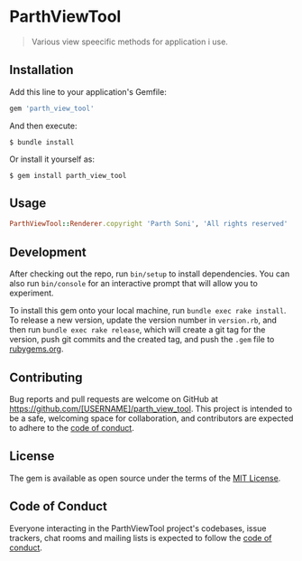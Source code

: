 # ParthViewTool

> Various view speecific methods for application i use.

## Installation

Add this line to your application's Gemfile:

```ruby
gem 'parth_view_tool'
```

And then execute:

    $ bundle install

Or install it yourself as:

    $ gem install parth_view_tool

## Usage

```ruby
ParthViewTool::Renderer.copyright 'Parth Soni', 'All rights reserved'
```

## Development

After checking out the repo, run `bin/setup` to install dependencies. You can also run `bin/console` for an interactive prompt that will allow you to experiment.

To install this gem onto your local machine, run `bundle exec rake install`. To release a new version, update the version number in `version.rb`, and then run `bundle exec rake release`, which will create a git tag for the version, push git commits and the created tag, and push the `.gem` file to [rubygems.org](https://rubygems.org).

## Contributing

Bug reports and pull requests are welcome on GitHub at https://github.com/[USERNAME]/parth_view_tool. This project is intended to be a safe, welcoming space for collaboration, and contributors are expected to adhere to the [code of conduct](https://github.com/[USERNAME]/parth_view_tool/blob/master/CODE_OF_CONDUCT.md).

## License

The gem is available as open source under the terms of the [MIT License](https://opensource.org/licenses/MIT).

## Code of Conduct

Everyone interacting in the ParthViewTool project's codebases, issue trackers, chat rooms and mailing lists is expected to follow the [code of conduct](https://github.com/[USERNAME]/parth_view_tool/blob/master/CODE_OF_CONDUCT.md).

